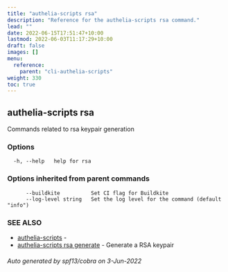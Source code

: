 ```yaml
---
title: "authelia-scripts rsa"
description: "Reference for the authelia-scripts rsa command."
lead: ""
date: 2022-06-15T17:51:47+10:00
lastmod: 2022-06-03T11:17:29+10:00
draft: false
images: []
menu:
  reference:
    parent: "cli-authelia-scripts"
weight: 330
toc: true
---
```


## authelia-scripts rsa

Commands related to rsa keypair generation

### Options

```
  -h, --help   help for rsa
```

### Options inherited from parent commands

```
      --buildkite          Set CI flag for Buildkite
      --log-level string   Set the log level for the command (default "info")
```

### SEE ALSO

* [authelia-scripts](authelia-scripts.md)	 - 
* [authelia-scripts rsa generate](authelia-scripts_rsa_generate.md)	 - Generate a RSA keypair

###### Auto generated by spf13/cobra on 3-Jun-2022
